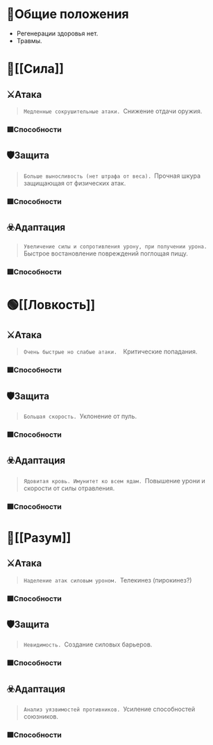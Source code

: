 # 💠Общие положения
- Регенерации здоровья нет.
- Травмы.
# 🔴[[Сила]] 
## ⚔️Атака
> `Медленные сокрушительные атаки.
> `Снижение отдачи оружия.
### 🟥Способности

## 🛡️Защита
> `Больше выносливость (нет штрафа от веса).
> `Прочная шкура защищающая от физических атак.
### 🟥Способности
## ☣️Адаптация
> `Увеличение силы и сопротивления урону, при получении урона.
> `Быстрое востановление повреждений поглощая пищу.
### 🟥Способности
# 🟢[[Ловкость]] 
## ⚔️Атака
> `Очень быстрые но слабые атаки. 
> `Критические попадания.
### 🟩Способности
## 🛡️Защита
> `Большая скорость.
> `Уклонение от пуль.
### 🟩Способности
## ☣️Адаптация
> `Ядовитая кровь. Имунитет ко всем ядам.
> `Повышение урони и скорости от силы отравления.
### 🟩Способности
# 🔵[[Разум]] 
## ⚔️Атака
> `Наделение атак силовым уроном.
> `Телекинез (пирокинез?)
### 🟪Способности
## 🛡️Защита
> `Невидимость.
> `Создание силовых барьеров.
### 🟪Способности
## ☣️Адаптация
> `Анализ уязвимостей противников.
> `Усиление способностей союзников.
### 🟪Способности